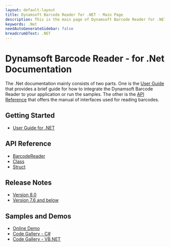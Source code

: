 ```yaml
---
layout: default-layout
title: Dynamsoft Barcode Reader for .NET - Main Page
description: This is the main page of Dynamsoft Barcode Reader for .NET SDK.
keywords: .Net
needAutoGenerateSidebar: false
breadcrumbText: .NET
---
```


# Dynamsoft Barcode Reader - for .Net Documentation

The .Net documentation mainly consists of two parts. One is the [User Guide](#getting-started) that provides a brief guide for how to integrate the Dynamsoft Barcode Reader to your application or run the samples. The other is the [API Reference](#api-reference) that offers the manual of interfaces used for reading barcodes.



## Getting Started
- [User Guide for .NET](user-guide.md)

## API Reference
- [BarcodeReader](api-reference/#barcodereader-methods)
- [Class](api-reference/#classes)
- [Struct](api-reference/#structs)

## Release Notes
- [Version 8.0](release-notes/dotnet-8.md)
- [Version 7.6 and below](release-notes/dotnet-7.md)

## Samples and Demos

- <a href="https://demo.dynamsoft.com/DBR/BarcodeReaderDemo.aspx" target="_blank">Online Demo</a>
- <a href="https://www.dynamsoft.com/Downloads/Dynamic-Barcode-Reader-Sample-Download.aspx?Tag=c%23" target="_blank">Code Gallery - C#</a>
- <a href="https://www.dynamsoft.com/Downloads/Dynamic-Barcode-Reader-Sample-Download.aspx?Tag=vb.net#gallery" target="_blank">Code Gallery - VB.NET</a>
